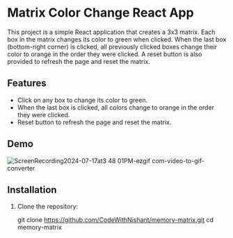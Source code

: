 # Matrix Color Change React App

This project is a simple React application that creates a 3x3 matrix. Each box in the matrix changes its color to green when clicked. When the last box (bottom-right corner) is clicked, all previously clicked boxes change their color to orange in the order they were clicked. A reset button is also provided to refresh the page and reset the matrix.

## Features

- Click on any box to change its color to green.
- When the last box is clicked, all colors change to orange in the order they were clicked.
- Reset button to refresh the page and reset the matrix.

## Demo

![ScreenRecording2024-07-17at3 48 01PM-ezgif com-video-to-gif-converter](https://github.com/user-attachments/assets/332ee256-66b6-4250-905d-afdcb4215b88)


## Installation

1. Clone the repository:

   git clone https://github.com/CodeWithNishant/memory-matrix.git
   cd memory-matrix
